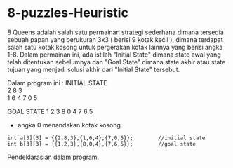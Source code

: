 # 8-puzzles-Heuristic

8 Queens adalah salah satu permainan strategi sederhana dimana tersedia sebuah papan yang berukuran 3x3 ( berisi 9 kotak kecil ), 
dimana terdapat salah satu kotak kosong untuk pergerakan kotak lainnya yang berisi angka 1-8. 
Dalam permainan ini, ada istilah "Initial State" dimana state awal yang telah ditentukan sebelumnya dan "Goal State" dimana state akhir atau state tujuan yang menjadi solusi akhir dari "Initial State" tersebut.

Dalam program ini   : 
INITIAL STATE       
2	8	3           
1	6	4
7	0	5

GOAL STATE 
1	2	3
8	0	4
7	6	5
* angka 0 menandakan kotak kosong. 

```
int a[3][3] = {{2,8,3},{1,6,4},{7,0,5}};		//initial state
int b[3][3] = {{1,2,3},{8,0,4},{7,6,5}};		//goal state
```
Pendeklarasian dalam program. 

